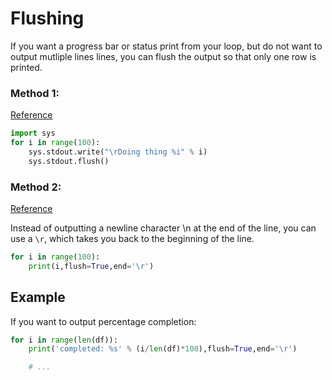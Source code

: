 # Flushing 

If you want a progress bar or status print from your loop, but do not want to output mutliple lines lines, you can flush the output so that only one row is printed. 

### Method 1: 

[Reference](https://stackoverflow.com/questions/6169217/replace-console-output-in-python)

```py
import sys 
for i in range(100):
    sys.stdout.write("\rDoing thing %i" % i)
    sys.stdout.flush()
```

### Method 2: 
[Reference](https://www.reddit.com/r/Python/comments/4v6d02/replacing_console_output/)

Instead of outputting a newline character \n at the end of the line, you can use a `\r`, which takes you back to the beginning of the line.

```py 
for i in range(100):
    print(i,flush=True,end='\r')
```

## Example 

If you want to output percentage completion:

```py 
for i in range(len(df)): 
	print('completed: %s' % (i/len(df)*100),flush=True,end='\r')  

	# ... 

```